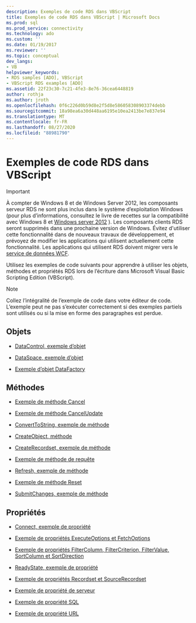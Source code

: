 ```yaml
---
description: Exemples de code RDS dans VBScript
title: Exemples de code RDS dans VBScript | Microsoft Docs
ms.prod: sql
ms.prod_service: connectivity
ms.technology: ado
ms.custom: ''
ms.date: 01/19/2017
ms.reviewer: ''
ms.topic: conceptual
dev_langs:
- VB
helpviewer_keywords:
- RDS samples [ADO], VBScript
- VBScript RDS examples [ADO]
ms.assetid: 22f23c30-7c21-4fe3-8e76-36cea6448819
author: rothja
ms.author: jroth
ms.openlocfilehash: 0f6c226d0b59d8e2f5d8e586058308903374debb
ms.sourcegitcommit: 18a98ea6a30d448aa6195e10ea2413be7e837e94
ms.translationtype: MT
ms.contentlocale: fr-FR
ms.lasthandoff: 08/27/2020
ms.locfileid: "88981790"
---
```

# <a name="rds-code-examples-in-vbscript"></a>Exemples de code RDS dans VBScript
> [!IMPORTANT]
>  À compter de Windows 8 et de Windows Server 2012, les composants serveur RDS ne sont plus inclus dans le système d’exploitation Windows (pour plus d’informations, consultez le livre de recettes sur la compatibilité avec Windows 8 et [Windows server 2012](https://www.microsoft.com/download/details.aspx?id=27416) ). Les composants clients RDS seront supprimés dans une prochaine version de Windows. Évitez d'utiliser cette fonctionnalité dans de nouveaux travaux de développement, et prévoyez de modifier les applications qui utilisent actuellement cette fonctionnalité. Les applications qui utilisent RDS doivent migrer vers le [service de données WCF](https://go.microsoft.com/fwlink/?LinkId=199565).  
  
 Utilisez les exemples de code suivants pour apprendre à utiliser les objets, méthodes et propriétés RDS lors de l’écriture dans Microsoft Visual Basic Scripting Edition (VBScript).  
  
> [!NOTE]
>  Collez l’intégralité de l’exemple de code dans votre éditeur de code. L’exemple peut ne pas s’exécuter correctement si des exemples partiels sont utilisés ou si la mise en forme des paragraphes est perdue.  
  
## <a name="objects"></a>Objets  
  
-   [DataControl, exemple d’objet](./datacontrol-object-example-vbscript.md)  
  
-   [DataSpace, exemple d’objet](./dataspace-object-and-createobject-method-example-vbscript.md)  
  
-   [Exemple d’objet DataFactory](./datafactory-object-query-method-and-createobject-method-example-vbscript.md)  
  
## <a name="methods"></a>Méthodes  
  
-   [Exemple de méthode Cancel](./cancel-method-example-vbscript.md)  
  
-   [Exemple de méthode CancelUpdate](./cancelupdate-method-example-vbscript.md)  
  
-   [ConvertToString, exemple de méthode](./converttostring-method-example-vbscript.md)  
  
-   [CreateObject, méthode](./dataspace-object-and-createobject-method-example-vbscript.md)  
  
-   [CreateRecordset, exemple de méthode](./createrecordset-method-example-vbscript.md)  
  
-   [Exemple de méthode de requête](./datafactory-object-query-method-and-createobject-method-example-vbscript.md)  
  
-   [Refresh, exemple de méthode](./refresh-method-example-vbscript.md)  
  
-   [Exemple de méthode Reset](./filter-column-criterion-value-sortcolumn-sortdirection-example-vbscript.md)  
  
-   [SubmitChanges, exemple de méthode](./submitchanges-method-example-vbscript.md)  
  
## <a name="properties"></a>Propriétés  
  
-   [Connect, exemple de propriété](./connect-property-example-vbscript.md)  
  
-   [Exemple de propriétés ExecuteOptions et FetchOptions](./executeoptions-and-fetchoptions-properties-example-vbscript.md)  
  
-   [Exemple de propriétés FilterColumn, FilterCriterion, FilterValue, SortColumn et SortDirection](./filter-column-criterion-value-sortcolumn-sortdirection-example-vbscript.md)  
  
-   [ReadyState, exemple de propriété](./readystate-property-example-vbscript.md)  
  
-   [Exemple de propriétés Recordset et SourceRecordset](./recordset-and-sourcerecordset-properties-example-vbscript.md)  
  
-   [Exemple de propriété de serveur](./server-property-example-vbscript.md)  
  
-   [Exemple de propriété SQL](./sql-property-example-vbscript.md)  
  
-   [Exemple de propriété URL](./url-property-example-vbscript.md)